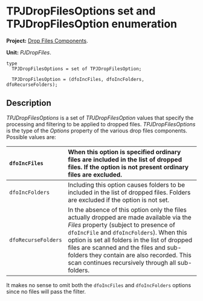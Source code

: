 # TPJDropFilesOptions set and TPJDropFilesOption enumeration #

**Project:** [Drop Files Components](DropFilesComponents.md).

**Unit:** _PJDropFiles_.

```
type
  TPJDropFilesOptions = set of TPJDropFilesOption;
  
  TPJDropFilesOption = (dfoIncFiles, dfoIncFolders, dfoRecurseFolders);
```

## Description ##

_TPJDropFilesOptions_ is a set of _TPJDropFilesOption_ values that specify the processing and filtering to be applied to dropped files. _TPJDropFilesOptions_ is the type of the _Options_ property of the various drop files components. Possible values are:

| `dfoIncFiles` | When this option is specified ordinary files are included in the list of dropped files. If the option is not present ordinary files are excluded. |
|:--------------|:--------------------------------------------------------------------------------------------------------------------------------------------------|
| `dfoIncFolders` | Including this option causes folders to be included in the list of dropped files. Folders are excluded if the option is not set. |
| `dfoRecurseFolders` | In the absence of this option only the files actually dropped are made available via the _Files_ property (subject to presence of `dfoIncFile` and `dfoIncFolders`). When this option is set all folders in the list of dropped files are scanned and the files and sub-folders they contain are also recorded. This scan continues recursively through all sub-folders. |

It makes no sense to omit both the `dfoIncFiles` and `dfoIncFolders` options since no files will pass the filter.